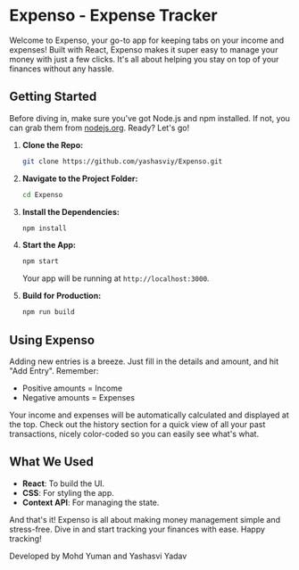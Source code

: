# Expenso - Expense Tracker

Welcome to Expenso, your go-to app for keeping tabs on your income and expenses! Built with React, Expenso makes it super easy to manage your money with just a few clicks. It's all about helping you stay on top of your finances without any hassle.

## Getting Started

Before diving in, make sure you've got Node.js and npm installed. If not, you can grab them from [nodejs.org](https://nodejs.org/). Ready? Let's go!

1. **Clone the Repo:**
   ```bash
   git clone https://github.com/yashasviy/Expenso.git
   ```

2. **Navigate to the Project Folder:**
   ```bash
   cd Expenso
   ```

3. **Install the Dependencies:**
   ```bash
   npm install
   ```

4. **Start the App:**
   ```bash
   npm start
   ```
   Your app will be running at `http://localhost:3000`.

5. **Build for Production:**
   ```bash
   npm run build
   ```

## Using Expenso

Adding new entries is a breeze. Just fill in the details and amount, and hit "Add Entry". Remember:
- Positive amounts = Income
- Negative amounts = Expenses

Your income and expenses will be automatically calculated and displayed at the top. Check out the history section for a quick view of all your past transactions, nicely color-coded so you can easily see what's what.

## What We Used

- **React**: To build the UI.
- **CSS**: For styling the app.
- **Context API**: For managing the state.



And that's it! Expenso is all about making money management simple and stress-free. Dive in and start tracking your finances with ease. Happy tracking!


Developed by Mohd Yuman and Yashasvi Yadav
